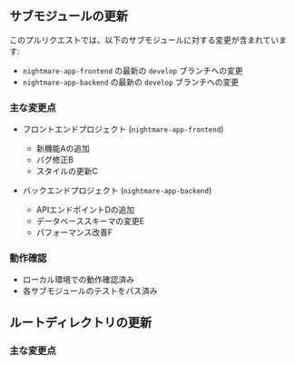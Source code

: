 ## サブモジュールの更新

このプルリクエストでは、以下のサブモジュールに対する変更が含まれています:

- `nightmare-app-frontend` の最新の `develop` ブランチへの変更
- `nightmare-app-backend` の最新の `develop` ブランチへの変更

### 主な変更点

- フロントエンドプロジェクト (`nightmare-app-frontend`)
  - 新機能Aの追加
  - バグ修正B
  - スタイルの更新C

- バックエンドプロジェクト (`nightmare-app-backend`)
  - APIエンドポイントDの追加
  - データベーススキーマの変更E
  - パフォーマンス改善F

### 動作確認

- ローカル環境での動作確認済み
- 各サブモジュールのテストをパス済み

## ルートディレクトリの更新

### 主な変更点
